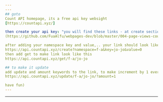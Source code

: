 ```yaml
---
---
## goto 
Count API homepage, its a free api key websight
[https://countapi.xyz/]

then create your api key: "you will find these links - at create section"
(https://github.com/FuaAlfu/webpages-dev/blob/master/004-page-views-counter/public/img/api-count.png)

after adding your namespace key and value,.. your link should look like this link down below
https://api.countapi.xyz/create?namespace=f-a&key=jo-jo&value=0
then add get to make link look like this
https://api.countapi.xyz/get/f-a/jo-jo

## to make it update
add update and amount keywords to the link, to make increment by 1 every single view.
https://api.countapi.xyz/update/f-a/jo-jo/?amount=1

have fun)
---
```

---